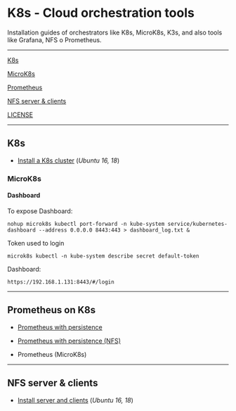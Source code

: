 # K8s - Cloud orchestration tools

Installation guides of orchestrators like K8s, MicroK8s, K3s, and also tools like Grafana, NFS o Prometheus.

-----------------------

[K8s](#k8s)

[MicroK8s](#microk8s)

[Prometheus](#prometheus)

[NFS server & clients](#nfs-server--clients)

[LICENSE](https://github.com/rsucasas/k8s/blob/master/LICENSE)

-----------------------

## K8s

- [Install a K8s cluster](https://github.com/rsucasas/k8s/blob/master/install/K8s) (_Ubuntu 16, 18_)


### MicroK8s

#### Dashboard

To expose Dashboard:

```
nohup microk8s kubectl port-forward -n kube-system service/kubernetes-dashboard --address 0.0.0.0 8443:443 > dashboard_log.txt &
```

Token used to login

```
microk8s kubectl -n kube-system describe secret default-token
```

Dashboard:

```
https://192.168.1.131:8443/#/login  
```

--------------------

## Prometheus on K8s

- [Prometheus with persistence](https://github.com/rsucasas/k8s/tree/master/deploy/prometheus)

- [Prometheus with persistence (NFS)](https://github.com/rsucasas/k8s/tree/master/deploy/prometheus-NFS)

- Prometheus (MicroK8s)

-----------------------

## NFS server & clients

- [Install server and clients](https://github.com/rsucasas/k8s/tree/master/nfs) (_Ubuntu 16, 18_)
